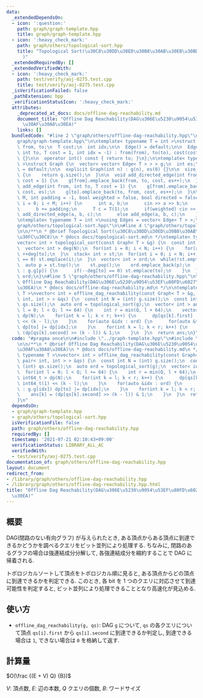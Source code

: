 ```yaml
---
data:
  _extendedDependsOn:
  - icon: ':question:'
    path: graph/graph-template.hpp
    title: graph/graph-template.hpp
  - icon: ':heavy_check_mark:'
    path: graph/others/topological-sort.hpp
    title: "Topological Sort(\u30C8\u30DD\u30ED\u30B8\u30AB\u30EB\u30BD\u30FC\u30C8\
      )"
  _extendedRequiredBy: []
  _extendedVerifiedWith:
  - icon: ':heavy_check_mark:'
    path: test/verify/aoj-0275.test.cpp
    title: test/verify/aoj-0275.test.cpp
  _isVerificationFailed: false
  _pathExtension: hpp
  _verificationStatusIcon: ':heavy_check_mark:'
  attributes:
    _deprecated_at_docs: docs/offline-dag-reachability.md
    document_title: "Offline Dag Reachability(DAG\u306E\u5230\u9054\u53EF\u80FD\u6027\
      \u30AF\u30A8\u30EA)"
    links: []
  bundledCode: "#line 2 \"graph/others/offline-dag-reachability.hpp\"\n\n#line 2 \"\
    graph/graph-template.hpp\"\n\ntemplate< typename T = int >\nstruct Edge {\n  int\
    \ from, to;\n  T cost;\n  int idx;\n\n  Edge() = default;\n\n  Edge(int from,\
    \ int to, T cost = 1, int idx = -1) : from(from), to(to), cost(cost), idx(idx)\
    \ {}\n\n  operator int() const { return to; }\n};\n\ntemplate< typename T = int\
    \ >\nstruct Graph {\n  vector< vector< Edge< T > > > g;\n  int es;\n\n  Graph()\
    \ = default;\n\n  explicit Graph(int n) : g(n), es(0) {}\n\n  size_t size() const\
    \ {\n    return g.size();\n  }\n\n  void add_directed_edge(int from, int to, T\
    \ cost = 1) {\n    g[from].emplace_back(from, to, cost, es++);\n  }\n\n  void\
    \ add_edge(int from, int to, T cost = 1) {\n    g[from].emplace_back(from, to,\
    \ cost, es);\n    g[to].emplace_back(to, from, cost, es++);\n  }\n\n  void read(int\
    \ M, int padding = -1, bool weighted = false, bool directed = false) {\n    for(int\
    \ i = 0; i < M; i++) {\n      int a, b;\n      cin >> a >> b;\n      a += padding;\n\
    \      b += padding;\n      T c = T(1);\n      if(weighted) cin >> c;\n      if(directed)\
    \ add_directed_edge(a, b, c);\n      else add_edge(a, b, c);\n    }\n  }\n};\n\
    \ntemplate< typename T = int >\nusing Edges = vector< Edge< T > >;\n#line 2 \"\
    graph/others/topological-sort.hpp\"\n\n#line 4 \"graph/others/topological-sort.hpp\"\
    \n\n/**\n * @brief Topological Sort(\u30C8\u30DD\u30ED\u30B8\u30AB\u30EB\u30BD\
    \u30FC\u30C8)\n * @docs docs/topological-sort.md\n */\ntemplate< typename T >\n\
    vector< int > topological_sort(const Graph< T > &g) {\n  const int N = (int) g.size();\n\
    \  vector< int > deg(N);\n  for(int i = 0; i < N; i++) {\n    for(auto &to : g.g[i])\
    \ ++deg[to];\n  }\n  stack< int > st;\n  for(int i = 0; i < N; i++) {\n    if(deg[i]\
    \ == 0) st.emplace(i);\n  }\n  vector< int > ord;\n  while(!st.empty()) {\n  \
    \  auto p = st.top();\n    st.pop();\n    ord.emplace_back(p);\n    for(auto &to\
    \ : g.g[p]) {\n      if(--deg[to] == 0) st.emplace(to);\n    }\n  }\n  return\
    \ ord;\n}\n#line 5 \"graph/others/offline-dag-reachability.hpp\"\n\n/**\n * @brief\
    \ Offline Dag Reachability(DAG\u306E\u5230\u9054\u53EF\u80FD\u6027\u30AF\u30A8\
    \u30EA)\n * @docs docs/offline-dag-reachability.md\n */\n\ntemplate< typename\
    \ T >\nvector< int > offline_dag_reachability(const Graph< T > &g, vector< pair<\
    \ int, int > > &qs) {\n  const int N = (int) g.size();\n  const int Q = (int)\
    \ qs.size();\n  auto ord = topological_sort(g);\n  vector< int > ans(Q);\n  for(int\
    \ l = 0; l < Q; l += 64) {\n    int r = min(Q, l + 64);\n    vector< int64_t >\
    \ dp(N);\n    for(int k = l; k < r; k++) {\n      dp[qs[k].first] |= int64_t(1)\
    \ << (k - l);\n    }\n    for(auto &idx : ord) {\n      for(auto &to : g.g[idx])\
    \ dp[to] |= dp[idx];\n    }\n    for(int k = l; k < r; k++) {\n      ans[k] =\
    \ (dp[qs[k].second] >> (k - l)) & 1;\n    }\n  }\n  return ans;\n}\n"
  code: "#pragma once\n\n#include \"../graph-template.hpp\"\n#include \"topological-sort.hpp\"\
    \n\n/**\n * @brief Offline Dag Reachability(DAG\u306E\u5230\u9054\u53EF\u80FD\u6027\
    \u30AF\u30A8\u30EA)\n * @docs docs/offline-dag-reachability.md\n */\n\ntemplate<\
    \ typename T >\nvector< int > offline_dag_reachability(const Graph< T > &g, vector<\
    \ pair< int, int > > &qs) {\n  const int N = (int) g.size();\n  const int Q =\
    \ (int) qs.size();\n  auto ord = topological_sort(g);\n  vector< int > ans(Q);\n\
    \  for(int l = 0; l < Q; l += 64) {\n    int r = min(Q, l + 64);\n    vector<\
    \ int64_t > dp(N);\n    for(int k = l; k < r; k++) {\n      dp[qs[k].first] |=\
    \ int64_t(1) << (k - l);\n    }\n    for(auto &idx : ord) {\n      for(auto &to\
    \ : g.g[idx]) dp[to] |= dp[idx];\n    }\n    for(int k = l; k < r; k++) {\n  \
    \    ans[k] = (dp[qs[k].second] >> (k - l)) & 1;\n    }\n  }\n  return ans;\n\
    }\n"
  dependsOn:
  - graph/graph-template.hpp
  - graph/others/topological-sort.hpp
  isVerificationFile: false
  path: graph/others/offline-dag-reachability.hpp
  requiredBy: []
  timestamp: '2021-07-21 02:10:43+09:00'
  verificationStatus: LIBRARY_ALL_AC
  verifiedWith:
  - test/verify/aoj-0275.test.cpp
documentation_of: graph/others/offline-dag-reachability.hpp
layout: document
redirect_from:
- /library/graph/others/offline-dag-reachability.hpp
- /library/graph/others/offline-dag-reachability.hpp.html
title: "Offline Dag Reachability(DAG\u306E\u5230\u9054\u53EF\u80FD\u6027\u30AF\u30A8\
  \u30EA)"
---
```

## 概要

DAG(閉路のない有向グラフ) が与えられたとき, ある頂点からある頂点に到達できるかどうかを調べるクエリをビット並列により処理する. ちなみに, 閉路のあるグラフの場合は強連結成分分解して, 各強連結成分を縮約することで DAG に帰着される.

トポロジカルソートして頂点をトポロジカル順に見ると, ある頂点からどの頂点に到達できるかを判定できる. このとき, 各 bit を $1$ つのクエリに対応させて到達可能性を判定すると, ビット並列により処理できることとなり高速化が見込める.

## 使い方

* `offline_dag_reachability(g, qs)`: DAG `g` について, `qs` の各クエリについて頂点 `qs[i].first` から `qs[i].second` に到達できるか判定し, 到達できる場合は `1`, できない場合は `0` を格納して返す.

## 計算量

$O(\frac {(E + V) Q} {B})$

$V$: 頂点数, $E$: 辺の本数, $Q$ クエリの個数, $B$: ワードサイズ 
